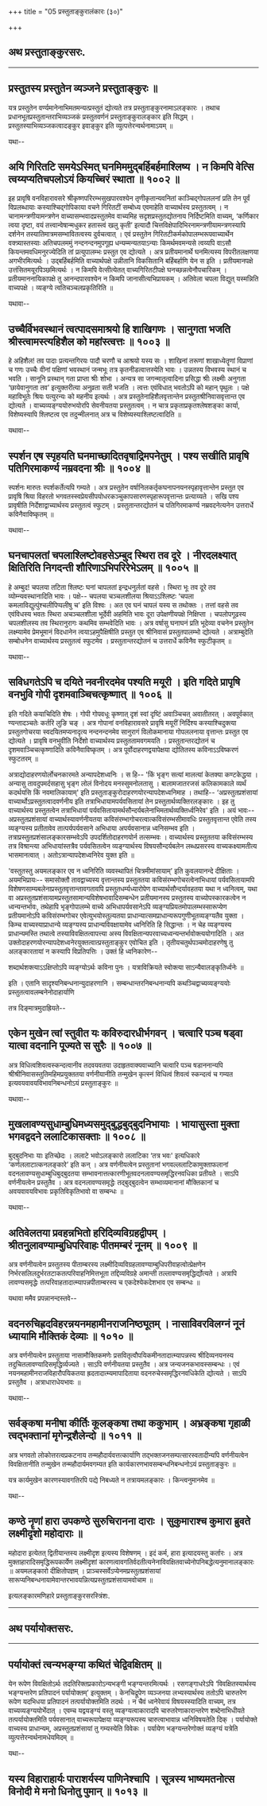 +++
title = "05 प्रस्तुताङ्कुरालंकारः (३०)"

+++


## अथ प्रस्तुताङ्कुरसरः.

------------------------------------------------------------------------



## प्रस्तुतस्य प्रस्तुतेन व्यञ्जने प्रस्तुताङ्कुरः ॥

यत्र प्रस्तुतेन वर्ण्यमानेनाभिमतमन्यत्प्रस्तुतं द्योत्यते तत्र
प्रस्तुताङ्कुरनामाऽलङ्कारः । तथाच प्रधानभूतप्रस्तुतान्तराभिव्यञ्जकं
प्रस्तुतवर्णनं प्रस्तुताङ्कुरालङ्कार इति सिद्धम् ।
प्रस्तुतस्याभिव्यञ्जकत्वादङ्कुर इवाङ्कुर इति व्युत्पत्तेरन्वर्थनामाऽयम्
॥

यथा--



## अयि गिरितटि समयेऽस्मित् घनमिममुद्बर्हिबर्हमाश्लिष्य । न किमपि वेत्सि त्वय्यप्यतिचपलोऽयं कियच्चिरं स्थाता ॥ १००२ ॥

इह प्रावृषि वनविहारावसरे श्रीकृष्णपरिरम्भसुखपारवश्येन तृणीकृतान्यवनितां
काञ्चिद्गोपललनां प्रति तेन पूर्वं विप्रलब्धायाः कस्याश्चिद्गोपिकाया वचने
गिरितटीं सम्बोध्य एवमाहेति वाच्यार्थस्य प्रस्तुतत्वम् । न
चानामन्त्रणीयामन्त्रणेन वाच्यासम्भवादप्रस्तुतमेव वाच्यमिह
सदृशप्रस्तुतद्योतनाय निर्दिष्टमिति वाच्यम्, ‘कर्णिकार त्वया दृष्टा, वयं
तत्त्वान्वेषान्मधुकर हतास्त्वं खलु कृती’ इत्यादौ
चित्तविक्षेपादिभिरनामन्त्रणीयामन्त्रणस्यापि दर्शनेन
तस्यातिमात्रमसम्भावितत्वस्य दुर्वचत्वात् । एवं प्रस्तुतेन
गिरितटीकर्मकोपालम्भरूपवाच्यार्थेन वक्त्र्यास्तस्याः अतिचपलममुं
नन्दनन्दनमुपगूह्य धन्यम्मन्यतयाऽन्याः किमर्थमवमन्यसे त्वय्यपि वाऽसौ
कियन्तमवधिमनुरज्येदिति तां प्रत्युपालम्भः प्रस्तुत एव द्योत्यते । अत्र
प्रतीयमानार्थे घनमित्यस्य विपरीतलक्षणया अगभीरमित्यर्थः ।
उद्बर्हिबर्हमिति वाच्यार्थपक्षे उन्नीतानि विकसितानि बर्हिबर्हाणि येन स
इति । प्रतीयमानपक्षे उत्तंसितमयूरपिञ्छमित्यर्थः । न किमपि वेत्सीत्येतत्
वाच्यगिरितटीपक्षे घनच्छन्नत्वेनौपचारिकम् । प्रतीयमाननायिकापक्षे तु
आनन्दपारवश्येन न किमपि जानासीत्यभिप्रायकम् । अतिवेला चपला विद्युत्
यस्मन्निति वाच्यपक्षे । व्यङ्ग्ये त्वतिचञ्चलप्रकृतिरिति ॥

यथावा--



## उच्चैर्विभवस्थानं त्वत्पादसमाश्रयो हि शाखिगणः । सानुगता भजति श्रीस्त्वामस्त्यहिशैल को महांस्त्वत्तः ॥ १००३ ॥

हे अहिशैल! तव पादाः प्रत्यन्तगिरयः पादौ चरणौ च आश्रयो यस्य सः । शाखिनां
तरूणां शाखाध्येतॄणां विप्राणां च गणः उच्चैः वीनां पक्षिणां भवस्थानं
जन्मभूः तत्र कृतनीडत्वात्तस्येति भावः । उन्नतस्य विभवस्य स्थानं च भवति ।
सानूनि प्रस्थान् गता प्राप्ता श्रीः शोभा । अन्यत्र सा जगन्मातृत्वादिना
प्रसिद्धा श्रीः लक्ष्मीः अनुगता ‘छायेवानुगता तव’ इत्युक्तरीत्या अनुव्रता
सती भजति । त्वत्तः एवंविधात् भवतोऽपि को महान् पृथुलः । पक्षे महाविभूतेः
श्रियः पत्युरन्यः को महनीय इत्यर्थः । अत्र प्रस्तुतेनाहिशैलवृत्तान्तेन
प्रस्तुतश्रीनिवासवृत्तान्त एव द्योत्यते । वाच्यव्यङ्ग्ययोरुभयोरपि
सेवनीयतया प्रस्तुतत्वम् । न चात्र प्रकृताप्रकृतश्लेषशङ्का कार्या,
विशेष्यस्यापि श्लिष्टत्व एव तदुन्मीलनात् अत्र च
विशेष्यस्याश्लिष्टत्वादिति ॥

यथावा--



## स्पर्शन एष स्पृहयति घनमाच्छादितवृषाद्रिमपनेतुम् । पश्य सखीति प्रावृषि पतिगिरमाकर्ण्य नम्रवदना श्रीः ॥ १००४ ॥

स्पर्शनः मारुतः स्पर्शकर्तेत्यपि गम्यते । अत्र प्रस्तुतेन
वर्षानिलकर्तृकघनापनयनस्पृहावृत्तान्तेन प्रस्तुत एव प्रावृषि श्रिया
विहरतो भगवतस्स्वप्रेयसीपयोधरकञ्चुकापसारणस्पृहारूपवृत्तान्तः प्रत्याय्यते
। सखि पश्य प्रावृषीति निर्देशाद्वाच्यार्थस्य प्रस्तुतत्वं स्फुटम् ।
प्रस्तुतान्तरद्योतनं च पतिगिरमाकर्ण्य नम्रवदनेत्यनेन उत्तरार्धे
कविनैवाविष्कृतम् ॥

यथावा--



## घनचापलतां चपलाश्लिष्टोवहसेऽम्बुद स्थिरा तव दूरे । नीरदलक्ष्यात् क्षितिरिति निगदन्ती शौरिणाऽभिपरिरेभेऽलम् ॥ १००५ ॥

हे अम्बुद! चपलया तटिता श्लिष्टः घनां चापलतां इन्द्रधनुर्लतां वहसे ।
स्थिरा भूः तव दूरे तव व्योम्न्यवस्थानादिति भावः । पक्षे-- चपलया
चञ्चलशीलया श्रियाऽऽश्लिष्टः ‘चपला कमलाविद्युत्पुंश्चलीपिप्पलीषु च' इति
विश्वः । अत एव घनं चापलं यस्य स तथोक्तः । तत्तां वहसे तव एवंविधस्य भवतः
स्थिरा अचञ्चलशीला भूर्देवी अहमिति भावः दूरा उपेक्षणीयपक्षे निक्षिप्ता ।
चपलोपगूढस्य चपलशीलस्य तव स्थिरानुरागः कथमिव सम्भवेदिति भावः । अत्र
वर्षासु घनाघनं प्रति भूदेव्या वचनेन प्रस्तुतेन लक्ष्म्यामेव प्रेमभूमानं
विदधानेन त्वयाऽहमुपैक्षिषीति प्रस्तुत एव श्रीनिवासं प्रस्तुतपालम्भो
द्योत्यते । अत्राम्बुदेति सम्बोधनेन वाच्यार्थस्य प्रस्तुतत्वं स्फुटमेव ।
प्रस्तुतान्तरद्योतनं च उत्तरार्धे कविनैव स्फुटीकृतम् ॥

यथावा--



## सविधगतेऽपि च दयिते नवनीरदमेव पश्यति मयूरी । इति गदिते प्रापृषि वनभुवि गोपी दृशमवाञ्चिचत्कृष्णात् ॥ १००६ ॥

इति गदिते कयाचिदिति शेषः । गोपी गोपवधूः कृष्णात् दृशं स्वां दृष्टिं
अवाञ्चिचत् अवातीतरत् । अवपूर्वकात् ण्यन्तादञ्चतेः कर्तरि लुङि चङ् । अत्र
गोपानां वनविहारावसरे प्रावृषि मयूरीं निर्दिश्य कस्याश्चिदुक्त्या
प्रस्तुतगोचरया स्वदयितमप्यनादृत्य नन्दनन्दनमेव सानुरागं विलोकमानाया
गोपललनाया वृत्तान्तः प्रस्तुत एव द्योत्यते । प्रावृषि वनभुवीति निर्देशो
वाच्यार्थस्य प्रस्तुततामवगमयति । प्रस्तुतान्तरद्योतनं च
दृशमवाञ्चिचत्कृष्णादिति कविनैवाविष्कृतम् । अत्र पूर्वोदाहरणद्वयापेक्षया
द्योतितस्य कविनाऽऽविष्करणं स्फुटतरम् ॥

अत्राद्योदाहरणयोर्लोचनकारमते अन्यापदेशध्वनिः । स हि-- 'किं भृङ्ग सत्यां
मालत्यां केतक्या कण्टकेद्धया । अन्यासु तावदुपमर्दसहासु भृङ्ग लोलं विनोदय
मनस्सुमनोलतासु । बालामजातरजसं कलिकामकाले व्यर्थं कदर्थयसि किं
नवमालिकायाम्' इति प्रस्तुताङ्कुरोदाहरणयोरन्यापदेशध्वनिमाह । तथाहि--
‘अप्रस्तुतप्रशंसायां वाच्यार्थोऽप्रस्तुतत्वादवर्णनीय इति
तत्राभिधायामपर्यवसितायां तेन प्रस्तुतार्थव्यक्तिरलङ्कारः । इह तु
वाच्यार्थस्य प्रस्तुतत्वेन तत्राभिधायां
पर्यवसितायामर्थसौन्दर्यबलेनाभिमतार्थव्यक्तिर्ध्वनिरेव' इति । अयं भावः--
अप्रस्तुतप्रशंसायां वाच्यार्थस्यावर्णनीयतया
कविसंरम्भागोचरत्वात्कविसंरम्भसीमावधिः प्रस्तुतवृत्तान्त एवेति तस्य
व्यङ्ग्यस्य प्रतीतावेव तात्पर्यपर्यवसाने अभिधाया अपर्यवसानान्न ध्वनिसम्भव
इति । तत्राप्रस्तुतप्रशंसालङ्कारसम्भवेऽपि उपदर्शितोदाहरणयोर्न तत्सम्भवः ।
वाच्यार्थस्य प्रस्तुततया कविसंरम्भस्य तत्र विश्रान्त्या अभिधायांस्तत्रैव
पर्यवसितत्वेन व्यङ्ग्यार्थस्य विषयसौन्दर्यबलेन लब्धप्रसरस्य
वाच्यकक्ष्यामतीत्य भासमानत्वात् । अतोऽत्रान्यापदेशध्वनिरेव युक्त इति ॥

'वस्तुतस्तु अयमलङ्कार एव न ध्वनिरिति व्यवस्थापितं चित्रमीमांसायाम्’ इति
कुवलयानन्दे दीक्षिताः । अयमभिप्रायः-- समासोक्तौ तावद्वाच्यस्य
वृत्तान्तस्य प्रस्तुततया कविसंरम्भगोचरत्वेनाभिधायां पर्यवसितायामपि
विशेषणसाम्यबलेनाप्रस्तुतवृत्तान्तावगतावपि प्रस्तुतधर्म्यध्यारोपेण
वाच्यार्थसौन्दर्यावहतया यथा न ध्वनित्वम्, यथा वा
अप्रस्तुतप्रशंसायामप्रस्तुतसामान्यविशेषभावादिसम्बन्धेन प्रतीयमानस्य
प्रस्तुतस्य वाच्योपस्कारकत्वेन न ध्वन्यन्तर्भावः, तथेहापि भृङ्गोपालम्भे
वाच्ये अभिधापर्यवसानेऽपि व्यङ्ग्यप्रियतमोपालम्भस्सारूप्येण प्रतीयमानोऽपि
कविसंरम्भगोचर एवेत्युभयोस्तुल्यतया
प्राधान्यात्समप्राधान्यरूपगुणीभूतव्यङ्ग्यतैव युक्ता । किम्च
वाच्यस्याप्राधान्ये व्यङ्ग्यस्य प्राधान्यविवक्षायामेव ध्वनिरिति हि
सिद्धान्तः । न चेह व्यङ्ग्यस्य प्राधान्यमस्ति तथात्वे
तस्याविवक्षितत्वापत्त्या अस्य
विवक्षितान्यपरवाच्यध्वन्यन्तर्भावोक्त्ययोगादिति । अत
उक्तोदाहरणयोरन्यापदेशध्वनेरयुक्तत्वात्प्रस्तुताङ्कुर एवोचित इति ।
तृतीयचतुर्थपञ्चमोदाहरणेषु तु अलङ्कारतायां न कस्यापि विप्रतिपत्तिः । उक्तं
हि ध्वनिकारेण--

शब्दार्थशक्त्याऽऽक्षिप्तोऽपि व्यङ्ग्योऽर्थः कविना पुनः ।
यत्राविक्रियते स्वोक्त्या साऽन्यैवालङ्कृतिर्ध्वनेः ॥

इति । एतानि सादृश्यनिबन्धनान्युदाहरणानि । सम्बन्धान्तरनिबन्धनान्यपि
कथञ्चिद्वाच्यव्यङ्ग्ययोः प्रस्तुतत्वावलम्बनेनोदाहार्याणि

तत्र दिङ्मात्रमुदाह्रियते--



## एकेन मुखेन त्वां स्तुवीत यः कविरुदारधीर्भगवन् । चत्वारि पञ्च षड्वा यात्वा वदनानि पूज्यते स सुरैः ॥ १००७ ॥

अत्र विधित्वशिवत्वस्कन्दत्वानीव तदवयवतया उदाहृतवाक्यवाच्यानि चत्वारि
पञ्च षडाननान्यपि श्रीश्रीनिवासस्तुतिमहिमप्रयुक्ततया वर्णनीयानीति
तन्मुखेन कृत्स्नं विधित्वं शिवत्वं स्कन्दत्वं च गम्यत
इत्यवयवावयविभावनिबन्धनोऽयं प्रस्तुताङ्कुरः ॥

यथावा--



## मुखलावण्यसुधाम्बुधिमध्यसमुद्बुद्धबुद्बुदनिभायाः । भायासुस्ता मुक्ता भगवद्वदने ललाटिकासक्ताः ॥ १००८ ॥

बुद्बुदनिभाः याः इतिच्छेदः । ललाटे भवोऽलङ्कारो ललाटिका ‘तत्र भवः'
इत्यधिकारे ‘कर्णललाटात्कनलङ्कारे’ इति कन् । अत्र वर्णनीयत्वेन
प्रस्तुतानां भगवल्ललाटिकामुक्ताफलानां वदनलावण्यसुधाम्बुधिबुद्बुदतया
सम्भावनात्तत्कारणीभूतवदनलावण्यसमृद्धिरनवधिका प्रतीयते । साऽपि
वर्णनीयत्वेन प्रस्तुतैव । अत्र वदनलावण्यसमृद्धेः तद्बुद्बुदत्वेन
सम्भाव्यमानानां मौक्तिकानां च अवयवावयविभावः प्रकृतिविकृतिभावो वा सम्बन्धः
॥

यथावा--



## अतिवेलतया प्रवहन्नभितो हरिदिव्यविग्रहद्वीपम् । श्रीतनुलावण्याम्बुधिपरिवाहः पीतमम्बरं नूनम् ॥ १००९ ॥

अत्र वर्णनीयत्वेन प्रस्तुतस्य पीताम्बरस्य
लक्ष्मीदिव्यविग्रहलावण्याम्बुधिपरीवाहत्वोत्प्रेक्षणेन
निर्भरसलिलदुर्भरतटाकतत्परिवाहनिमित्तभूता तद्दिव्यविग्रहे अमान्ती
तल्लावण्यसमृद्धिर्द्योत्यते । अत्रापि लावण्यसमृद्धेः
तत्परिवाहतादात्म्यापन्नपीताम्बरस्य च एकदेश्येकदेशभाव एव सम्बन्धः ॥

यथावा ममैव प्रपन्नानन्दस्तवे--



## वदनरुचिह्रदविहरन्नयनमहामीनराजनिष्ठ्यूतम् । नासाविवरविलग्नं नूनं ध्यायामि मौक्तिकं देव्याः ॥ १०१० ॥

अत्र वर्णनीयत्वेन प्रस्तुताया नासामौक्तिकमणेः
प्रसवितृत्वौपयिकमीनतादात्म्यापन्नस्य श्रीदिव्यनयनस्य
तदुचितलावण्यादिसमृद्धिर्व्यज्यते । साऽपि वर्णनीयतया प्रस्तुतैव । अत्र
जन्यजनकभावस्सम्बन्धः । एवं नयनमहामीनराजविहारौपयिकतया
ह्रदतादात्म्यमापादिताया वदनरुचेस्समृद्धिरनवधिकेति द्योत्यते । साऽपि
प्रस्तुतैव । अत्राधाराधेयभावः ॥

यथावा--



## सर्वङ्कषा मनीषा कीर्तिः कूलङ्कषा तथा ककुभाम् । अभ्रङ्कषा गृहाळी त्वद्भक्तानां मृगेन्द्रशैलेन्दो ॥ १०११ ॥

अत्र भगवतो लोकोत्तरत्वप्रकटनाय तन्महौदार्यवत्तत्कार्याणि
तद्भक्तजनसम्पत्सारस्वतादीन्यपि वर्णनीयत्वेन विवक्षितानीति तन्मुखेन
तन्महौदार्यमवगम्यत इति कार्यकारणभावसम्बन्धनिबन्धनोऽयं प्रस्तुताङ्कुरः ॥

यत्र कार्यमुखेन कारणस्यावगतिरपि पद्ये निबध्यते न तत्रायमलङ्कारः ।
किन्त्वनुमानमेव ॥

यथा--



## कण्ठे नॄणां हारा उपकण्ठे सुरुचिरानना दाराः । सुकुमाराश्च कुमारा ब्रुवते लक्ष्मीदृशो महोदाराः ॥

महोदारा इत्येतत् द्वितीयान्तस्य लक्ष्मीदृश इत्यस्य विशेषणम् । इदं कर्म,
हारा इत्यादयस्तु कर्तारः । अत्र मुक्ताहारादिसमृद्धिरूपकार्येण
लक्ष्मीदृशां
कारणत्वावगतिर्वदतीत्यनेनाविवक्षितवाच्येनोपनिबद्धेत्यनुमानालङ्कारः ॥
अयमलङ्कारो दीक्षितोपज्ञम् । प्राञ्चस्सर्वेऽप्येनमप्रस्तुतप्रशंसायां
सारूप्यनिबन्धनायामेवान्तरभावयन्नित्यप्रस्तुतप्रशंसायामवोचाम ॥

इत्यलङ्कारमणिहारे प्रस्तुताङ्कुरसरस्त्रिंशः.

------------------------------------------------------------------------

## अथ पर्यायोक्तसरः.

------------------------------------------------------------------------



## पर्यायोक्तं त्वन्यभङ्ग्या कथितं चेद्विवक्षितम् ॥

येन रूपेण विवक्षितोऽर्थः तदतिरिक्तप्रकारोऽन्यभङ्गी भङ्ग्यन्तरमित्यर्थः
। रसगङ्गाधरेऽपि ‘विवक्षितस्यार्थस्य भङ्ग्यन्तरेण प्रतिपादनं
पर्यायोक्तम्’ इत्युक्तम् । केनचिद्रूपेण व्यञ्जनया लभ्यस्यार्थस्य ततोऽपि
चारुतरेण रूपेण यदभिधया प्रतिपादनं तत्पर्यायोक्तमिति तदर्थः । न चैवं
ध्वनेरेवायं विषयस्स्यादिति वाच्यम्, तत्र वाच्यव्यङ्ग्ययोर्भेदात् । एवम्च
यद्वयङ्ग्यं वस्तु व्यङ्ग्यत्वाकारादपि चारुतरेणाकारान्तरेण शब्देनाभिधीयते
तत्पर्यायोक्तमिति पर्यवसानात् वाच्यरूपापेक्षया व्यङ्ग्यरूपस्य
चारुत्वाभावान्न ध्वनिविषयतेति दिक् । पर्यायोक्ते वाच्यस्य प्राधान्यम्,
अप्रस्तुतप्रशंसायां तु गम्यस्येति विवेकः । पर्यायेण भङ्ग्यन्तरेणोक्तं
व्यङ्ग्यं यत्रेति व्युत्पत्तेरन्वर्थनामधेयमिदम् ॥

यथा--



## यस्य विहाराहार्यः पाराशर्यस्य पाणिनेश्चापि । सूत्रस्य भाष्यमतनोत्स विनोदी मे मनो धिनोतु पुमान् ॥ १०१३ ॥

